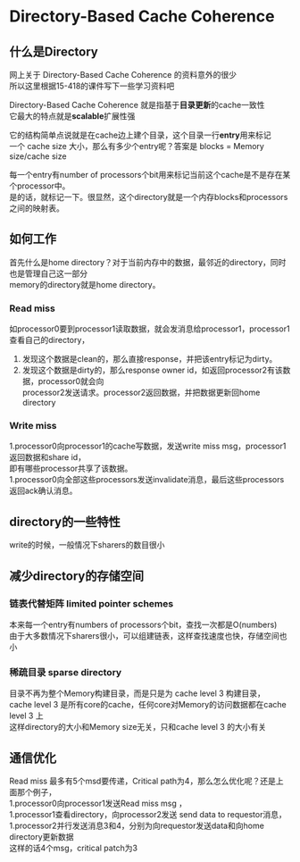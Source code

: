 # Directory-Based Cache Coherence

## 什么是Directory
网上关于 Directory-Based Cache Coherence 的资料意外的很少<br>
所以这里根据15-418的课件写下一些学习资料吧<br>

Directory-Based Cache Coherence 就是指基于**目录更新**的cache一致性<br>
它最大的特点就是**scalable**扩展性强<br>

它的结构简单点说就是在cache边上建个目录，这个目录一行**entry**用来标记<br>
一个 cache size 大小，那么有多少个entry呢？答案是 blocks = Memory size/cache size<br>

每一个entry有number of processors个bit用来标记当前这个cache是不是存在某个processor中。<br>
是的话，就标记一下。很显然，这个directory就是一个内存blocks和processors之间的映射表。<br>

## 如何工作
首先什么是home directory？对于当前内存中的数据，最邻近的directory，同时也是管理自己这一部分<br>
memory的directory就是home directory。<br>

### Read miss
如processor0要到processor1读取数据，就会发消息给processor1，processor1查看自己的directory，<br>
1. 发现这个数据是clean的，那么直接response，并把该entry标记为dirty。<br>
1. 发现这个数据是dirty的，那么response owner id，如返回processor2有该数据，processor0就会向<br>
processor2发送请求。processor2返回数据，并把数据更新回home directory<br>

### Write miss
1.processor0向processor1的cache写数据，发送write miss msg，processor1返回数据和share id，<br>
即有哪些processor共享了该数据。<br>
1.processor0向全部这些processors发送invalidate消息，最后这些processors返回ack确认消息。<br>

## directory的一些特性
write的时候，一般情况下sharers的数目很小<br>

## 减少directory的存储空间
### 链表代替矩阵 limited pointer schemes
本来每一个entry有numbers of processors个bit，查找一次都是O(numbers)<br>
由于大多数情况下sharers很小，可以组建链表，这样查找速度也快，存储空间也小<br>

### 稀疏目录 sparse directory
目录不再为整个Memory构建目录，而是只是为 cache level 3 构建目录，<br>
cache level 3 是所有core的cache，任何core对Memory的访问数据都在cache level 3 上<br>
这样directory的大小和Memory size无关，只和cache level 3 的大小有关<br>

## 通信优化
Read miss 最多有5个msd要传递，Critical path为4，那么怎么优化呢？还是上面那个例子，<br>
1.processor0向processor1发送Read miss msg ，<br>
1.processor1查看directory，向processor2发送 send data to requestor消息，<br>
1.processor2并行发送消息3和4，分别为向requestor发送data和向home directory更新数据<br>
这样的话4个msg，critical patch为3<br>








